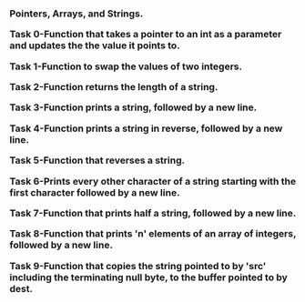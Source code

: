 <h3> Pointers, Arrays, and Strings.

Task 0-Function that takes a pointer to an int as a parameter and updates the
the value it points to.

Task 1-Function to swap the values of two integers.

Task 2-Function returns the length of a string.

Task 3-Function prints a string, followed by a new line.

Task 4-Function prints a string in reverse, followed by a new line.

Task 5-Function that reverses a string.

Task 6-Prints every other character of a string starting with the
first character followed by a new line.

Task 7-Function that prints half a string, followed by a new line.

Task 8-Function that prints 'n' elements of an array of integers, followed by a
new line.

Task 9-Function that copies the string pointed to by 'src'
including the terminating null byte, to the buffer pointed to by
dest.